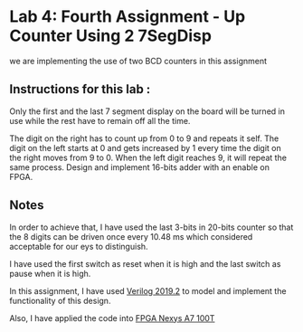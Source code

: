 # Lab 4: Fourth Assignment - Up Counter Using 2 7SegDisp

we are implementing the use of two BCD counters in this assignment

## Instructions for this lab :

Only the first and the last 7 segment display on the board will be turned in use while the rest have to remain off all the time.

The digit on the right has to count up from 0 to 9 and repeats it self. The digit on the left starts at 0 and gets increased by 1 every time the digit on the right moves from 9 to 0. When the left digit reaches 9, it will repeat the same process. 
Design and implement 16-bits adder with an enable on FPGA.

## Notes

In order to achieve that, I have used the last 3-bits in 20-bits counter so that the 8 digits can be driven once every 10.48 ms which considered acceptable for our eys to distinguish.

I have used the first switch as reset when it is high and the last switch as pause when it is high. 

In this assignment, I have used [Verilog 2019.2](https://www.xilinx.com/support/download/index.html/content/xilinx/en/downloadNav/vivado-design-tools/2019-2.html) to model and implement the functionality of this design.

Also, I have applied the code into [FPGA Nexys A7 100T](https://store.digilentinc.com/nexys-a7-fpga-trainer-board-recommended-for-ece-curriculum/)
